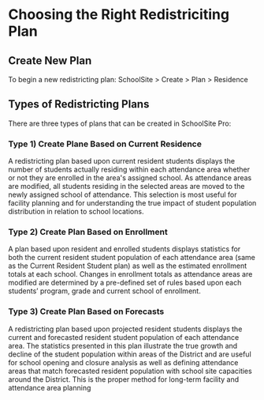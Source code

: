 # Choosing the Right Redistriciting Plan
## Create New Plan 
To begin a new redistricting plan: SchoolSite > Create > Plan > Residence 

## Types of Redistricting Plans 
There are three types of plans that can be created in SchoolSite Pro:

### Type 1) Create Plane Based on Current Residence
A redistricting plan based upon current resident students displays the number of students actually residing within each attendance area whether or not they are enrolled in the area's assigned school.  As attendance areas are modified, all students residing in the selected areas are moved to the newly assigned school of attendance.  This selection is most useful for facility planning and for understanding the true impact of student population distribution in relation to school locations.

 ### Type 2) Create Plan Based on Enrollment 
 A plan based upon resident and enrolled students displays statistics for both the current resident student population of each attendance area (same as the Current Resident Student plan) as well as the estimated enrollment totals at each school.  Changes in enrollment totals as attendance areas are modified are determined by a pre-defined set of rules based upon each students’ program, grade and current school of enrollment. 

### Type 3) Create Plan Based on Forecasts
A redistricting plan based upon projected resident students displays the current and forecasted resident student population of each attendance area.  The statistics presented in this plan illustrate the true growth and decline of the student population within areas of the District and are useful for school opening and closure analysis as well as defining attendance areas that match forecasted resident population with school site capacities around the District. This is the proper method for long-term facility and attendance area planning

